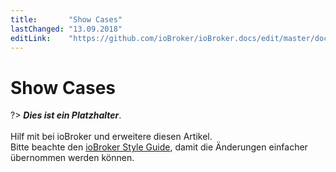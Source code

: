 ```yaml
---
title:       "Show Cases"
lastChanged: "13.09.2018"
editLink:    "https://github.com/ioBroker/ioBroker.docs/edit/master/docs/showcases/README.md"
---
```


# Show Cases

?> ***Dies ist ein Platzhalter***.
   <br><br>
   Hilf mit bei ioBroker und erweitere diesen Artikel.  
   Bitte beachte den [ioBroker Style Guide](community/styleguidedoc), 
   damit die Änderungen einfacher übernommen werden können.
